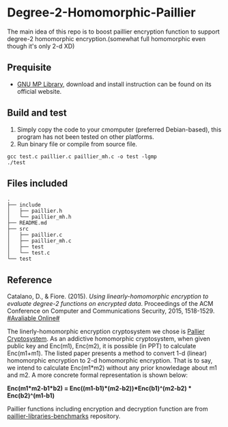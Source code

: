 # Degree-2-Homomorphic-Paillier

The main idea of this repo is to boost paillier encryption function to support degree-2 homomorphic encryption.(somewhat full homomorphic even though it's only 2-d XD)

## Prequisite
- [GNU MP Library](https://gmplib.org/), download and install instruction can be found on its official website.

## Build and test
1. Simply copy the code to your cmomputer (preferred Debian-based), this program has not been tested on other platforms.
2. Run binary file or compile from source file.
```
gcc test.c paillier.c paillier_mh.c -o test -lgmp
./test
```

## Files included
```
.
├── include
│   ├── paillier.h
│   └── paillier_mh.h
├── README.md
├── src
│   ├── paillier.c
│   ├── paillier_mh.c
│   ├── test
│   └── test.c
└── test
```

## Reference
Catalano, D., & Fiore. (2015). *Using linearly-homomorphic encryption to evaluate degree-2 functions on encrypted data*. Proceedings of the ACM Conference on Computer and Communications Security, 2015, 1518-1529.
[#Avaliable Online#](https://eprint.iacr.org/2014/813.pdf)

The linerly-homomorphic encryption cryptosystem we chose is [Pallier Cryptosystem](https://en.wikipedia.org/wiki/Paillier_cryptosystem#Key_generation). As an addictive homomorphic cryptosystem, when given public key and Enc(m1), Enc(m2), it is possible (in PPT) to calculate Enc(m1+m1). The listed paper presents a method to convert 1-d (linear) homomorphic encryption to 2-d homomorphic encryption. That is to say, we intend to calculate Enc(m1\*m2) without any prior knowledage about m1 and m2. A more concrete formal representation is shown below:

**Enc(m1\*m2-b1\*b2) = Enc((m1-b1)\*(m2-b2))\*Enc(b1)^(m2-b2) \* Enc(b2)^(m1-b1)**

Paillier functions including encryption and decryption function are from [paillier-libraries-benchmarks](https://github.com/snipsco/paillier-libraries-benchmarks) repository.



